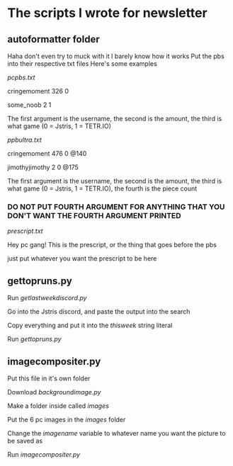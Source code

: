 # The scripts I wrote for newsletter

## autoformatter folder

Haha don't even try to muck with it I barely know how it works
Put the pbs into their respective txt files
Here's some examples

*pcpbs.txt*

cringemoment 326 0

some_noob 2 1


The first argument is the username, the second is the amount, the third is what game (0 = Jstris, 1 = TETR.IO)

*ppbultra.txt*

cringemoment 476 0 @140

jimothyjimothy 2 0 @175

The first argument is the username, the second is the amount, the third is what game (0 = Jstris, 1 = TETR.IO), the fourth is the piece count
### DO NOT PUT FOURTH ARGUMENT FOR ANYTHING THAT YOU DON'T WANT THE FOURTH ARGUMENT PRINTED

*prescript.txt*

Hey pc gang! This is the prescript, or the thing that goes before the pbs


just put whatever you want the prescript to be here

## gettopruns.py

Run *getlastweekdiscord.py*

Go into the Jstris discord, and paste the output into the search

Copy everything and put it into the *thisweek* string literal

Run *gettopruns.py*

## imagecompositer.py

Put this file in it's own folder

Download *backgroundimage.py*

Make a folder inside called *images*

Put the 6 pc images in the *images* folder

Change the *imagename* variable to whatever name you want the picture to be saved as

Run *imagecompositer.py*
